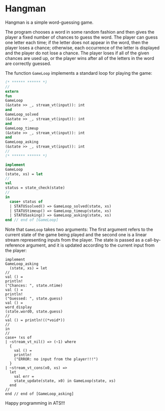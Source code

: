 # Hangman

Hangman is a simple word-guessing game.

The program chooses a word in some random fashion and then gives
the player a fixed number of chances to guess the word. The player
can guess one letter each time; if the letter does not appear in the
word, then the player loses a chance; otherwise, each occurrence of
the letter is displayed and the player do not lose a chance. The
player loses if all of the given chances are used up, or the player
wins after all of the letters in the word are correctly guessed.

The function `GameLoop` implements a standard loop for playing the game:

```ats
(* ****** ****** *)
//
extern
fun
GameLoop
(&state >> _, stream_vt(input)): int
and
GameLoop_solved
(&state >> _, stream_vt(input)): int
and
GameLoop_timeup
(&state >> _, stream_vt(input)): int
and
GameLoop_asking
(&state >> _, stream_vt(input)): int
//
(* ****** ****** *)

implement
GameLoop
(state, xs) = let
//
val
status = state_check(state)
//
in
  case+ status of
  | STATUSsolved() => GameLoop_solved(state, xs)
  | STATUStimeup() => GameLoop_timeup(state, xs)
  | STATUSasking() => GameLoop_asking(state, xs)
end // end of [GameLoop]
```

Note that `GameLoop` takes two arguments: The first argument refers
to the current state of the game being played and the second one is a
linear stream representing inputs from the player. The state is passed
as a call-by-reference argument, and it is updated according to the
current input from the player:


```
implement
GameLoop_asking
  (state, xs) = let
//
val () =
println!
("Chances: ", state.ntime)
val () =
println!
("Guessed: ", state.guess)
val () =
word_display
(state.word0, state.guess)
//
val () = println!((*void*))
//
in
//
case+ !xs of
| ~stream_vt_nil() => (~1) where
  {
    val () =
    println!
    ("ERROR: no input from the player!!!")
  }
| ~stream_vt_cons(x0, xs) =>
  let
    val err =
    state_update(state, x0) in GameLoop(state, xs)
  end
//
end // end of [GameLoop_asking]
```

Happy programming in ATS!!!
